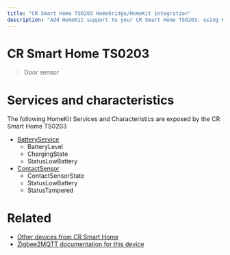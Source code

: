 ```yaml
---
title: "CR Smart Home TS0203 Homebridge/HomeKit integration"
description: "Add HomeKit support to your CR Smart Home TS0203, using Homebridge, Zigbee2MQTT and homebridge-z2m."
---
```

<!---
This file has been GENERATED using src/docgen/docgen.ts
DO NOT EDIT THIS FILE MANUALLY!
-->
# CR Smart Home TS0203
> Door sensor


# Services and characteristics
The following HomeKit Services and Characteristics are exposed by
the CR Smart Home TS0203

* [BatteryService](../../battery.md)
  * BatteryLevel
  * ChargingState
  * StatusLowBattery
* [ContactSensor](../../sensors.md)
  * ContactSensorState
  * StatusLowBattery
  * StatusTampered


# Related
* [Other devices from CR Smart Home](../index.md#cr_smart_home)
* [Zigbee2MQTT documentation for this device](https://www.zigbee2mqtt.io/devices/TS0203.html)